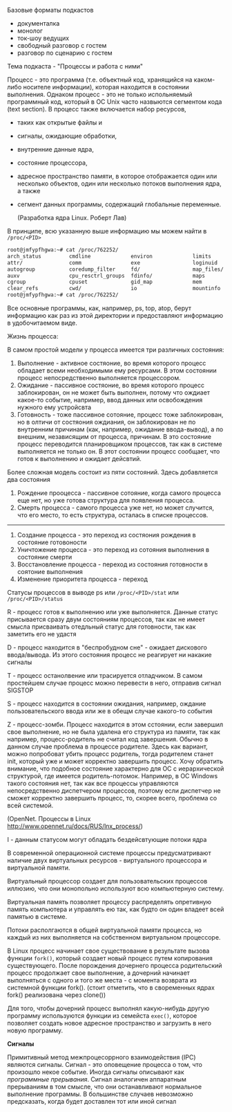 Базовые форматы подкастов



- документалка
- монолог
- ток-шоу ведущих
- свободный разговор с гостем
- разговор по сценарию с гостем



Тема подкаста - "Процессы и работа с ними"

Процесс - это программа (т.е. объектный код, хранящийся на каком-либо носителе информации), которая находится в состоянии выполнения. Однаком процесс - это не только испольняемый программный код, который в ОС Unix часто назвыются сегментом кода (text section). В процесс также включается набор ресурсов, 



- таких как открытые файлы и 

- сигналы, ожидающие обработки, 

- внутренние данные ядра, 

- состояние процессора, 

- адресное пространство памяти, в которое отображается один или несколько объектов, один или несколько потоков выполнения ядра, а также 

- сегмент данных программы, содержащий глобальные переменные. 

  (Разработка ядра Linux. Роберт Лав)

В принципе, всю указанную выше информацию мы можем найти в `/proc/<PID>`



```bash
root@jmfypfhgwa:~# cat /proc/762252/
arch_status         cmdline             environ             limits              mounts              oom_score           root/               smaps_rollup        task/               
attr/               comm                exe                 loginuid            mountstats          oom_score_adj       sched               stack               timens_offsets      
autogroup           coredump_filter     fd/                 map_files/          net/                pagemap             schedstat           stat                timers              
auxv                cpu_resctrl_groups  fdinfo/             maps                ns/                 patch_state         sessionid           statm               timerslack_ns       
cgroup              cpuset              gid_map             mem                 numa_maps           personality         setgroups           status              uid_map             
clear_refs          cwd/                io                  mountinfo           oom_adj             projid_map          smaps               syscall             wchan               
root@jmfypfhgwa:~# cat /proc/762252/
```



Все основные программы, как, например, ps, top, atop, берут информацию как раз из этой директории и предоставляют информацию в удобочитаемом виде.

Жизнь процесса:

В самом простой модели у процесса имеется три различных состояния:

1. Выполнение - активное состяоние, во время которого процесс обладает всеми необходимыми ему ресурсами. В этом состоянии процесс непосредственно выполняется процессором.
2. Ожидание - пассивное состяоние, во время которого процесс заблокирован, он не может быть выполнен, потому что ождиает какое-то событие, например, ввод данных или освобождения нужного ему устройсвта
3. Готовность - тоже пассивное сотояние, процесс тоже заблокирован, но в олтичи от состяония ождиания, он заблокирован не по внутренним причинам (как, например, ожидание ввода-вывод), а по внешним, независящим от процесса, причинам. В это состояние процесс переводится планировщиком процессов, так как в системе выполняется не только он. В этот состоянии процесс сообщает, что готов к выполнению и ожидает дейсвтий.

Более сложная модель состоит из пяти состояний. Здесь добавляется два состояния

1. Рождение прооцесса - пассивное сотояние, когда самого процесса еще нет, но уже готова структура для появления процесса. 
2. Смерть процесса - самого процесса уже нет, но может случится, что его место, то есть структура, осталась в списке процессов.


------------------------------------

1. Создание процесса - это переход из состяония рождения в состояние готовоности
2. Уничтожение процесса - это переход из сотояния выполнения в состояние смерти
3. Восстановление процесса - переход из состояния готовности в соятоние выполнения
4. Изменение приоритета процесса - переход 



Статусы процессов в выводе ps или `/proc/<PID>/stat` или `/proc/<PID>/status`

R - процесс готов к выполнению или уже выполняется. Данные статус присывается сразу двум состояниям процессов, так как не имеет смысла присваивать отедльный статус для готовности, так как заметить его не удастя

D - процесс находится в "беспробудном сне" - ожидает дискового ввода/вывода. Из этого состояния процесс не реагирует ни накакие сигналы

T - процесс останолвение или трасируется отладчиком. В самом простейшем случае процесс можно перевести в него, отправив сигнал SIGSTOP

S - процесс находится в состоянии ожидания, например, ождание пользовательского ввода или же в обещм случае какого-то события

Z - процесс-зомби. Процесс находится в этом сстоянии, если завершил свое выполнение, но не была удалена его структура из памяти, так как например, процесс-родитель не считал код завершения. Обычно в данном случае проблема в процессе родителе. Здесь как вариант, можно попробоват убить процесс родитель, тогда родителем станет init, который уже и может корректно завершить процесс. Хочу обратить внимание, что подобное состояние характерно для ОС с иерархической структурой, где имеется родитель-потомок. Например, в ОС  Windows такого состояния нет, так как все процессы управляются непосредственно диспетчером процессов, поэтому если диспетчер не сможет корректно завершить процесс, то, скорее всего, проблема со всей системой. 

(OpenNet. Процессы в Linux  http://www.opennet.ru/docs/RUS/lnx_process/)

I - данным статусом могут обладать бездейсвтующие потоки ядра

В современной операционной системе процессы предусматривают наличие двух виртуальных ресурсов - виртуального процессора и виртуальной памяти. 

Виртуальный процессор создает для пользовательских процессов иллюзию, что они монопольно используют всю компьютерную систему. 

Виртуальная память позволяет процессу распределять опретивную память компьютера и управлять ею так, как будто он один владеет всей памятью в системе.

Потоки располгаются в общей виртуальной памяти процесса, но каждый из них выполняется на собственном виртуальном процессоре. 

В Linux процесс начинает свое существование в результате вызова функции `fork()`, который создает новый процесс путем копирования существующего. После порождения дочернего процесса родительский процесс продолжает свое выполнение, а дочерний начинает выполняться с одного и того же места - с момента возврата из системной функции  fork(). (стоит отметить, что в своременных ядрах fork() реализована через clone()) 

Для того, чтобы дочерний процесс выполнял какую-нибудь другую программу используются функции из семейста `exec()`, которое позволяет создать новое адресное пространство и загрузить в него новую программу. 





**Сигналы**

Примитивный метод межпроцесоррного взаимодействия (IPC) являются сигналы. Сигнал - это оповещение процесса о том, что произошло некое событие. Иногда сигналы описывают как _программные прерывания_. Сигнал аналогичен аппаратным прерываниям в том смысле, что они останавливают нормальное выполнение программы. В большинстве случаев невозможно предсказать, когда будет доставлен тот или иной сигнал 
